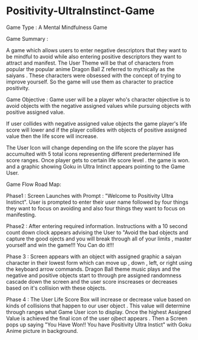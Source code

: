 # Positivity-UltraInstinct-Game
Game Type : A Mental Mindfulness Game 

Game Summary  :

A game which allows users to enter negative descriptors that they want to be mindful to avoid while also entering positive descriptors they want to attract and manifest. The User Theme will be that of characters from popular  the popular anime Dragon Ball Z referred to mythically as the saiyans . These characters were obsessed with the  concept of trying to improve yourself. So the game will use them as character to practice positivity. 

Game Objective : Game user will be a player who's character objective is to avoid objects with the negative assigned values while pursuing objects with positive assigned value. 

If user collides with negative assigned value objects the game player's  life score will lower and if the player collides with objects of positive assigned value then the life score will increase. 

The User Icon will change depending on the life score the player has accumulted with 5 total icons representing different predertermined life score ranges. Once player gets to certain life score level . the game is won. and a graphic showing Goku in Ultra Intinct appears pointing to the Game User. 

Game Flow Road Map:

Phase1 : Screen Launches with Prompt : "Welcome to Positivity Ultra Instinct".  User is prompted to enter their user name  followed by four things they want to focus on avoiding and also four things they want to focus on manifesting.

Phase2 : After entering required information. Instructions with a 10 second count down clock appears advising the User to "Avoid the bad objects and capture the good ojects and you will break through all of your limits , master yourself and win the game!!! You Can do it!!! 

Phase 3 : Screen appears with an object with assigned graphic a saiyan character in their lowest form which can move up , down , left, or right using the keyboard arrow commands. Dragon Ball theme music plays and the negative and positive objects start to through pre assigned randomness cascade down the screen and the user score inscreases or decreases based on it's collision with these objects.


Phase 4 : The User Life Score Box will increase or decrease value based on kinds of collisions that happen to our user object . This value will determine through ranges what Game User icon to display. Once the highest Assigned Value is achieved the final icon of the user ojbect appears .  Then a Screen pops up saying "You Have Won!! You have Positivity Ultra Instict" with Goku Anime picture in background.



